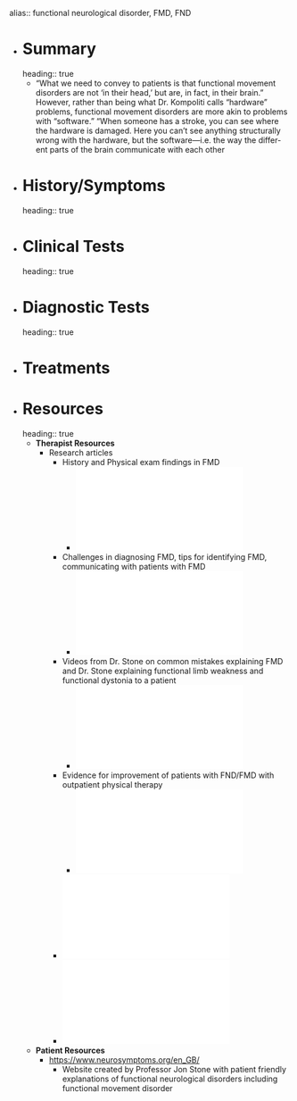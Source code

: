 alias:: functional neurological disorder, FMD, FND

- # Summary
  heading:: true
	- “What we need to convey to patients is that functional movement disorders are not ‘in their head,’ but are, in fact, in their brain.” However, rather than being what Dr. Kompoliti calls “hardware” problems, functional movement disorders are more akin to problems with “software.” “When someone has a stroke, you can see where the hardware is damaged. Here you can’t see anything structurally wrong with the hardware, but the software—i.e. the way the differ-ent parts of the brain communicate with each other
- # History/Symptoms
  heading:: true
- # Clinical Tests
  heading:: true
- # Diagnostic Tests
  heading:: true
- # Treatments
- # Resources
  heading:: true
	- **Therapist Resources**
		- Research articles
			- History and Physical exam findings in FMD
				- ![FMD_Clinical Presentations_Hallett_2016.pdf](../assets/FMD_Clinical_Presentations_Hallett.2016-2017_1639700145345_0.pdf)
			- Challenges in diagnosing FMD, tips for identifying FMD, communicating with patients with FMD
				- ![FND_Opinion Paper_Kompoliti_2017.pdf](../assets/FND_Opinion_Paper_Kompoliti.2017_1639700154921_0.pdf)
			- Videos from Dr. Stone on common mistakes explaining FMD and Dr. Stone explaining functional limb weakness and functional dystonia to a patient
				- ![HowDoIExplainaFMD_StoneHoeritzauer_2019.pdf](../assets/HowDoIExplainaFMD_StoneHoeritzauer.2019_(1)_1639700160570_0.pdf)
			- Evidence for improvement of patients with FND/FMD with outpatient physical therapy
				- ![Outpatient PT for FND_Maggio_2019.pdf](../assets/Outpatient_PT_for_FMD_Maggio_et_al.2019_(1)_1639700166767_0.pdf)
			- ![Clinical Characteristics FMD_Yoshida.2020.pdf](../assets/Clinical_Characteristics_FMD_Yoshida.2020_1639700176966_0.pdf)
			- ![Managment of FND_Gilmour_2020pdf](../assets/Managment_of_FND_Gilmour_et_al.2020_1639700184979_0.pdf)
	- **Patient Resources**
		- https://www.neurosymptoms.org/en_GB/
			- Website created by Professor Jon Stone with patient friendly explanations of functional neurological disorders including functional movement disorder
